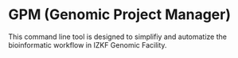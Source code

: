 # GPM (Genomic Project Manager)
This command line tool is designed to simplifiy and automatize the bioinformatic workflow in IZKF Genomic Facility. 

